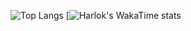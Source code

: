 ![Top Langs](https://github-readme-stats-l3onardo.vercel.app/api/top-langs/?username=l3onardocz&hide_progress=true&theme=dark)
[![Harlok's WakaTime stats](https://github-readme-stats-l3onardo.vercel.app/api/wakatime?username=l3onardocz)
